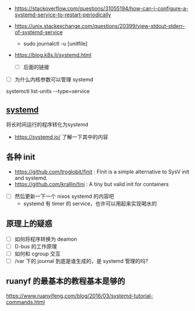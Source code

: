 - https://stackoverflow.com/questions/31055194/how-can-i-configure-a-systemd-service-to-restart-periodically
- https://unix.stackexchange.com/questions/20399/view-stdout-stderr-of-systemd-service
  - sudo journalctl -u [unitfile]


- https://blog.k8s.li/systemd.html
    - [ ] 后面的链接

- [ ] 为什么内核参数可以管理 systemd

systemctl list-units --type=service

## [systemd](https://medium.com/@benmorel/creating-a-linux-service-with-systemd-611b5c8b91d6)
将长时间运行的程序转化为systemd

- https://systemd.io/ 了解一下其中的内容

## 各种 init
- https://github.com/troglobit/finit : Finit is a simple alternative to SysV init and systemd.
- https://github.com/krallin/tini : A tiny but valid init for containers

- [ ] 然后更新一下一个 nixos systemd 的内容吧
    - systemd 有 timer 的 service，也许可以用起来实现喝水的

## 原理上的疑惑
- [ ] 如何将程序转换为 deamon
- [ ] D-bus 的工作原理
- [ ] 如何和 cgroup 交互
- [ ] /var 下的 journal 到底是谁生成的，是 systemd 管理的吗?

## ruanyf 的最基本的教程基本是够的
https://www.ruanyifeng.com/blog/2016/03/systemd-tutorial-commands.html
